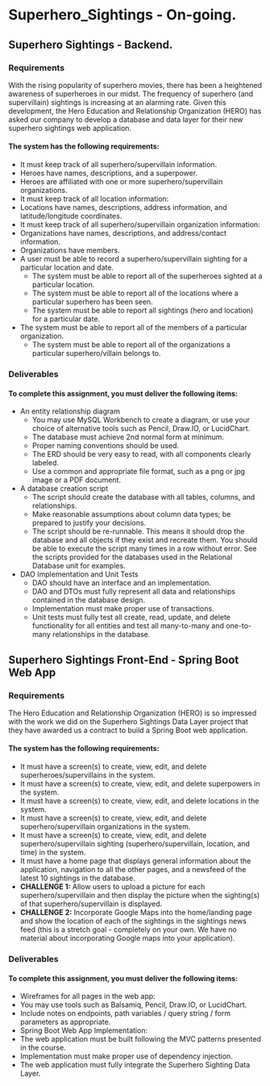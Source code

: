 # Superhero_Sightings - On-going.
## Superhero Sightings - Backend.

### Requirements
With the rising popularity of superhero movies, there has been a heightened awareness of superheroes in our midst. The frequency of superhero (and supervillain) sightings is increasing at an alarming rate. Given this development, the Hero Education and Relationship Organization (HERO) has asked our company to develop a database and data layer for their new superhero sightings web application.

#### The system has the following requirements:

- It must keep track of all superhero/supervillain information.
- Heroes have names, descriptions, and a superpower.
- Heroes are affiliated with one or more superhero/supervillain organizations.
- It must keep track of all location information:
- Locations have names, descriptions, address information, and latitude/longitude coordinates.
- It must keep track of all superhero/supervillain organization information:
- Organizations have names, descriptions, and address/contact information.
- Organizations have members.
- A user must be able to record a superhero/supervillain sighting for a particular location and date.
    - The system must be able to report all of the superheroes sighted at a particular location.
    - The system must be able to report all of the locations where a particular superhero has been seen.
    - The system must be able to report all sightings (hero and location) for a particular date.
- The system must be able to report all of the members of a particular organization.
    - The system must be able to report all of the organizations a particular superhero/villain belongs to.

### Deliverables
#### To complete this assignment, you must deliver the following items:

- An entity relationship diagram
    - You may use MySQL Workbench to create a diagram, or use your choice of alternative tools such as Pencil, Draw.IO, or LucidChart.
    - The database must achieve 2nd normal form at minimum.
    - Proper naming conventions should be used.
    - The ERD should be very easy to read, with all components clearly labeled.
    - Use a common and appropriate file format, such as a png or jpg image or a PDF document.
- A database creation script
   - The script should create the database with all tables, columns, and relationships.
   - Make reasonable assumptions about column data types; be prepared to justify your decisions.
   - The script should be re-runnable. This means it should drop the database and all objects if they exist and recreate them. You should be able to execute the script many times in a row without error. See the scripts provided for the databases used in the Relational Database unit for examples.
- DAO Implementation and Unit Tests
    - DAO should have an interface and an implementation.
    - DAO and DTOs must fully represent all data and relationships contained in the database design.
    - Implementation must make proper use of transactions.
    - Unit tests must fully test all create, read, update, and delete functionality for all entities and test all many-to-many and one-to-many relationships in the database.

## Superhero Sightings Front-End - Spring Boot Web App

### Requirements
The Hero Education and Relationship Organization (HERO) is so impressed with the work we did on the Superhero Sightings Data Layer project that they have awarded us a contract to build a Spring Boot web application.

#### The system has the following requirements:

- It must have a screen(s) to create, view, edit, and delete superheroes/supervillains in the system.
- It must have a screen(s) to create, view, edit, and delete superpowers in the system.
- It must have a screen(s) to create, view, edit, and delete locations in the system.
- It must have a screen(s) to create, view, edit, and delete superhero/supervillain organizations in the system.
- It must have a screen(s) to create, view, edit, and delete superhero/supervillain sighting (superhero/supervillain, location, and time) in the system.
- It must have a home page that displays general information about the application, navigation to all the other pages, and a newsfeed of the latest 10 sightings in the database.
- **CHALLENGE 1:** Allow users to upload a picture for each superhero/supervillain and then display the picture when the sighting(s) of that superhero/supervillain is displayed.
- **CHALLENGE 2:** Incorporate Google Maps into the home/landing page and show the location of each of the sightings in the sightings news feed (this is a stretch goal - completely on your own. We have no material about incorporating Google maps into your application).

### Deliverables
#### To complete this assignment, you must deliver the following items:

- Wireframes for all pages in the web app:
- You may use tools such as Balsamiq, Pencil, Draw.IO, or LucidChart.
- Include notes on endpoints, path variables / query string / form parameters as appropriate.
- Spring Boot Web App Implementation:
- The web application must be built following the MVC patterns presented in the course.
- Implementation must make proper use of dependency injection.
- The web application must fully integrate the Superhero Sighting Data Layer.

